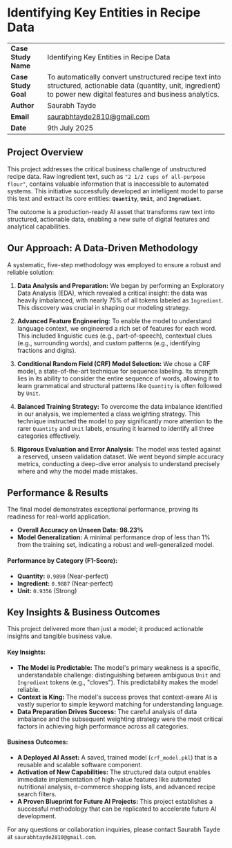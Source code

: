 # Identifying Key Entities in Recipe Data

|                      |                                                                                                                                                             |
| :------------------- | :---------------------------------------------------------------------------------------------------------------------------------------------------------- |
| **Case Study Name**  | Identifying Key Entities in Recipe Data                                                                                                                     |
| **Case Study Goal**  | To automatically convert unstructured recipe text into structured, actionable data (quantity, unit, ingredient) to power new digital features and business analytics. |
| **Author**           | Saurabh Tayde                                                                                                                                               |
| **Email**            | saurabhtayde2810@gmail.com                                                                                                                                  |
| **Date**             | 9th July 2025                                                                                                                                               |


## Project Overview

This project addresses the critical business challenge of unstructured recipe data. Raw ingredient text, such as `"2 1/2 cups of all-purpose flour"`, contains valuable information that is inaccessible to automated systems. This initiative successfully developed an intelligent model to parse this text and extract its core entities: **`Quantity`**, **`Unit`**, and **`Ingredient`**.

The outcome is a production-ready AI asset that transforms raw text into structured, actionable data, enabling a new suite of digital features and analytical capabilities.

## Our Approach: A Data-Driven Methodology

A systematic, five-step methodology was employed to ensure a robust and reliable solution:

1.  **Data Analysis and Preparation:** We began by performing an Exploratory Data Analysis (EDA), which revealed a critical insight: the data was heavily imbalanced, with nearly 75% of all tokens labeled as `Ingredient`. This discovery was crucial in shaping our modeling strategy.

2.  **Advanced Feature Engineering:** To enable the model to understand language context, we engineered a rich set of features for each word. This included linguistic cues (e.g., part-of-speech), contextual clues (e.g., surrounding words), and custom patterns (e.g., identifying fractions and digits).

3.  **Conditional Random Field (CRF) Model Selection:** We chose a CRF model, a state-of-the-art technique for sequence labeling. Its strength lies in its ability to consider the entire sequence of words, allowing it to learn grammatical and structural patterns like `Quantity` is often followed by `Unit`.

4.  **Balanced Training Strategy:** To overcome the data imbalance identified in our analysis, we implemented a class weighting strategy. This technique instructed the model to pay significantly more attention to the rarer `Quantity` and `Unit` labels, ensuring it learned to identify all three categories effectively.

5.  **Rigorous Evaluation and Error Analysis:** The model was tested against a reserved, unseen validation dataset. We went beyond simple accuracy metrics, conducting a deep-dive error analysis to understand precisely where and why the model made mistakes.

## Performance & Results

The final model demonstrates exceptional performance, proving its readiness for real-world application.

*   **Overall Accuracy on Unseen Data:** **98.23%**
*   **Model Generalization:** A minimal performance drop of less than 1% from the training set, indicating a robust and well-generalized model.

#### **Performance by Category (F1-Score):**
*   **Quantity:** `0.9890` (Near-perfect)
*   **Ingredient:** `0.9887` (Near-perfect)
*   **Unit:** `0.9356` (Strong)

## Key Insights & Business Outcomes

This project delivered more than just a model; it produced actionable insights and tangible business value.

#### **Key Insights:**
*   **The Model is Predictable:** The model's primary weakness is a specific, understandable challenge: distinguishing between ambiguous `Unit` and `Ingredient` tokens (e.g., "cloves"). This predictability makes the model reliable.
*   **Context is King:** The model's success proves that context-aware AI is vastly superior to simple keyword matching for understanding language.
*   **Data Preparation Drives Success:** The careful analysis of data imbalance and the subsequent weighting strategy were the most critical factors in achieving high performance across all categories.

#### **Business Outcomes:**
*   **A Deployed AI Asset:** A saved, trained model (`crf_model.pkl`) that is a reusable and scalable software component.
*   **Activation of New Capabilities:** The structured data output enables immediate implementation of high-value features like automated nutritional analysis, e-commerce shopping lists, and advanced recipe search filters.
*   **A Proven Blueprint for Future AI Projects:** This project establishes a successful methodology that can be replicated to accelerate future AI development.



For any questions or collaboration inquiries, please contact Saurabh Tayde at `saurabhtayde2810@gmail.com`.
